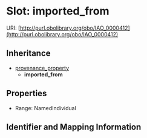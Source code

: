 # Slot: imported_from

URI: [http://purl.obolibrary.org/obo/IAO_0000412](http://purl.obolibrary.org/obo/IAO_0000412)




## Inheritance

* [provenance_property](provenance_property.md)
    * **imported_from**



## Properties

 * Range: NamedIndividual



## Identifier and Mapping Information





